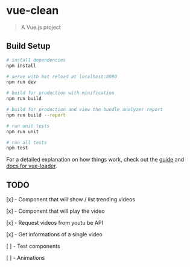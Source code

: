 # vue-clean

> A Vue.js project

## Build Setup

``` bash
# install dependencies
npm install

# serve with hot reload at localhost:8080
npm run dev

# build for production with minification
npm run build

# build for production and view the bundle analyzer report
npm run build --report

# run unit tests
npm run unit

# run all tests
npm test
```

For a detailed explanation on how things work, check out the [guide](http://vuejs-templates.github.io/webpack/) and [docs for vue-loader](http://vuejs.github.io/vue-loader).

## TODO

[x] - Component that will show / list trending videos

[x] - Component that will play the video

[x] - Request videos from youtu be API

[x] - Get informations of a single video

[ ] - Test components

[ ] - Animations
